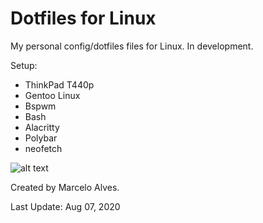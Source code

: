 # Dotfiles for Linux

My personal config/dotfiles files for Linux. In development.

Setup:

- ThinkPad T440p
- Gentoo Linux
- Bspwm
- Bash
- Alacritty
- Polybar
- neofetch

![alt text](https://i.postimg.cc/ChNT40Jp/image-2020-08-07-00-28-41.png)

Created by Marcelo Alves.

Last Update: Aug 07, 2020
